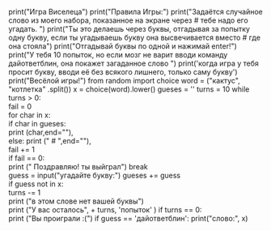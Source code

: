 
print("Игра Виселеца")
print("Правила Игры:")
print("Задаётся случайное слово из моего набора, показанное на экране через # тебе надо его угадать. ")
print("Ты это делаешь через буквы, отгадывая за попытку одну букву, если ты угадываешь букву она высвечивается вместо # где она стояла")
print("Отгадывай буквы по одной и нажимай enter!")
print("У тебя 10 попыток, но если мозг не варит вводи команду дайответблин, она покажет загаданное слово ")
print('когда игра у тебя просит букву, вводи её без всякого лишнего, только саму букву')
print("Весёлой игры!") 
from  random import choice
word = ("кактус", "котлетка" .split())
x = choice(word).lower()
gueses = ''
turns = 10
while turns > 0:         
    fail = 0               
    for char in x:     
        if char in gueses:    
            print (char,end=""),    
        else:
            print (" # ",end=""),     
            fail += 1    
    if fail == 0:        
        print ("  Поздравляю! ты выйграл")
        break            
    guess = input("угадайте букву:") 
    gueses += guess                    
    if guess not in x:  
        turns -= 1        
        print ("в этом слове нет вашей буквы")  
        print ("У вас осталось", + turns, 'попыток' )
        if turns == 0:           
            print ("Вы проиграли :(")
    if guess == 'дайответблин':
        print("слово:", x)
